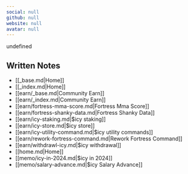 ```yaml
---
social: null
github: null
website: null
avatar: null
---
```

<div class="profile"/>

undefined
## Written Notes

- [[_base.md|Home]]
- [[_index.md|Home]]
- [[earn/_base.md|Community Earn]]
- [[earn/_index.md|Community Earn]]
- [[earn/fortress-mma-score.md|Fortress Mma Score]]
- [[earn/fortress-shanky-data.md|Fortress Shanky Data]]
- [[earn/icy-staking.md|$icy staking]]
- [[earn/icy-store.md|$icy store]]
- [[earn/icy-utility-command.md|$icy utility commands]]
- [[earn/rework-fortress-command.md|Rework Fortress Command]]
- [[earn/withdrawl-icy.md|$icy withdrawal]]
- [[home.md|Home]]
- [[memo/icy-in-2024.md|$icy in 2024]]
- [[memo/salary-advance.md|$icy Salary Advance]]
